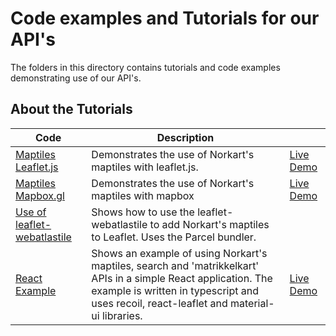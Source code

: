# Code examples and Tutorials for our API's

The folders in this directory contains tutorials and code examples demonstrating use of our API's. 

## About the Tutorials

Code | Description | |
--- | --- | --- 
[Maptiles Leaflet.js](./getting%20started%20-%20maptiles%20in%20mapbox.gl) | Demonstrates the use of Norkart's maptiles with leaflet.js. | [Live Demo](https://codepen.io/alexanno/pen/EzrjEb)
[Maptiles  Mapbox.gl](./getting%20started%20-%20maptiles%20in%20mapbox.gl) | Demonstrates the use of Norkart's maptiles with mapbox | [Live Demo](https://codepen.io/alexanno/pen/NWRpYER)
[Use of leaflet-webatlastile](./leaflet-webatlastiles-js) | Shows how to use the leaflet-webatlastile to add Norkart's maptiles to Leaflet. Uses the Parcel bundler.
[React Example](./reactleaflet_fritekstsok_maptiles_matrikkelkart_example) | Shows an example of using Norkart's maptiles, search and 'matrikkelkart' APIs in a simple React application. The example is written in typescript and uses recoil, react-leaflet and material-ui libraries. | [Live Demo](https://mango-flower-0fd4d4b03.azurestaticapps.net/)

